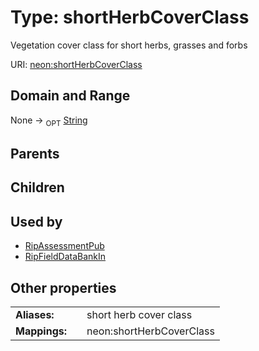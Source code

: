
# Type: shortHerbCoverClass


Vegetation cover class for short herbs, grasses and forbs

URI: [neon:shortHerbCoverClass](https://data.neonscience.org/shortHerbCoverClass)


## Domain and Range

None ->  <sub>OPT</sub> [String](types/String.md)

## Parents


## Children


## Used by

 * [RipAssessmentPub](RipAssessmentPub.md)
 * [RipFieldDataBankIn](RipFieldDataBankIn.md)

## Other properties

|  |  |  |
| --- | --- | --- |
| **Aliases:** | | short herb cover class |
| **Mappings:** | | neon:shortHerbCoverClass |

